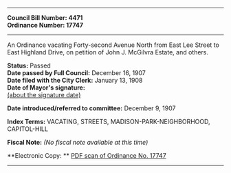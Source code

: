 * * * * *  
  
**Council Bill Number: [](#h0)[](#h2)4471**   
**Ordinance Number: 17747**  
  
* * * * *  
  
An Ordinance vacating Forty-second Avenue North from East Lee Street to East Highland Drive, on petition of John J. McGilvra Estate, and others.  
  
**Status:** Passed   
**Date passed by Full Council:** December 16, 1907   
**Date filed with the City Clerk:** January 13, 1908   
**Date of Mayor's signature:**   
[(about the signature date)](/~public/approvaldate.htm)   
  
  
**Date introduced/referred to committee:** December 9, 1907   
  
**Index Terms:** VACATING, STREETS, MADISON-PARK-NEIGHBORHOOD, CAPITOL-HILL  
  
**Fiscal Note:** *(No fiscal note available at this time)*  
  
**Electronic Copy: ** [PDF scan of Ordinance No. 17747](/~archives/Ordinances/Ord_17747.pdf)  
  
* * * * *  
